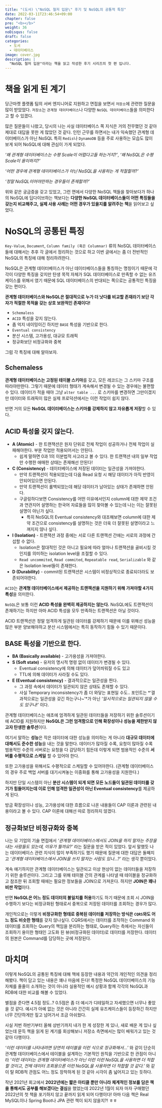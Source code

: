 ```yaml
---
title: "(도서) \"NoSQL 철저 입문\" 후기 및 NoSQL의 공통적 특징"
date: 2022-03-11T23:46:54+09:00
chapter: false
pre: "<b></b>"
weight: 36
noDisqus: false
draft: false
categories:
  - 도서
  - 데이터베이스
image: cover.jpg
description: |
  "NoSQL 철저 입문"이라는 책을 읽고 작성한 후기 시리즈의 첫 편 입니다. 
---
```


# 책을 읽게 된 계기

당근마켓 플랫폼 팀의 서버 엔지니어로 지원하고 면접을 보면서 `저장소`에 관련한 질문을 많이 받았었다. `저장소`는 `관계형 데이터베이스`나 다양한 `NoSQL 데이터베이스`들을 의미한다고 할 수 있겠다.

많은 질문들이 나왔고, 당시의 나는 사실 데이터베이스 쪽 지식은 거의 전무했던 것 같아 제대로 대답을 못한 게 많았던 것 같다. 인턴 근무를 하면서는 내가 익숙했던 관계형 데이터베이스가 아닌 NoSQL 특히 `Redis`나 `DynamoDB` 등을 주로 사용하는 모습도 많이 보게 되어 NoSQL에 대해 관심이 가게 되었다.

*‘왜 관계형 데이터베이스는 수평 Scale이 어렵다고들 하는거지?’*, *‘왜 NoSQL은 수평 Scale이 용이하지?’*

*‘어떤 경우에 관계형 데이터베이스가 아닌 NoSQL을 사용하는 게 적절할까?’*

*‘정말 NoSQL이어야만하는 경우들이 존재할까?’*

위와 같은 궁금증을 갖고 있었고, 그런 면에서 다양한 NoSQL 책들을 찾아보다가 하나의 NoSQL에 딥다이브하는 책보다는 **다양한 NoSQL 데이터베이스들이 어떤 특징들을 갖는지 비교해주고, 실제 사용 사례는 어떤 경우가 있을지를 알려주는 책**을 읽어보고 싶었다.

# NoSQL의 공통된 특징

`Key-Value`, `Document`, `Column family (혹은 Columnar)` 류의 NoSQL 데이터베이스들에 대해서는 추후 각 글에서 정리하는 것으로 하고 이번 글에서는 좀 더 전반적인 NoSQL의 특징에 대해 정리하려한다.

NoSQL은 관계형 데이터베이스가 아닌 데이터베이스들을 통칭하는 명칭이기 때문에 각각이 다양한 특징을 갖지만 탄생 목적 자체가 SQL 데이터베이스로 만족할 수 없는 유즈케이스를 위해서 였기 때문에 SQL 데이터베이스의 반대되는 쪽으로는 공통적인 특징을 갖는 편이다.

**관계형 데이터베이스와 NoSQL은 절대적으로 누가 더 낫다를 비교할 존재라기 보단 각자가 적절한 목적을 갖는 상호 보완적인 존재이다!**

- `Schemaless`
- `ACID` 특성을 갖지 않는다.
- 좀 억지 네이밍이긴 하지만 `BASE` 특성을 기반으로 한다.
- `Eventual consistency`
- 분산 시스템, 고가용성, 대규모 트래픽
- 정규화보단 비정규화와 중복

그럼 각 특징에 대해 알아보자.

## Schemaless

**관계형 데이터베이스는 고정된 테이블 스키마**를 갖고, 모든 레코드는 그 스키마 구조를 따라야만한다. 그렇기 때문에 데이터 형태가 계속해서 변경될 수 있는 경우에는 불편할 수 있다. 데이터가 적을 때야 그냥 `alter table ...` 로 스키마를 변경하면 그만이겠지만 데이터와 트래픽이 많은 실제 프로덕션에서는 이런 작업이 쉽지 않다.

반면 거의 모든 **NoSQL 데이터베이스는 스키마를 강제하지 않고 자유롭게 저장**할 수 있다.

## ACID 특성을 갖지 않는다.

- **A (Atomic)** - 한 트랜잭션은 원자 단위로 전체 작업이 성공하거나 전체 작업이 실패해야한다. 부분 작업만 적용되어서는 안된다.
  - 쉽게 말하면 0과 1의 이분법적 사고라고 볼 수 있다. 한 트랜잭션 내의 일부 작업만 수행한 애매한 상태는 존재해선 안된다!
- **C (Consistency)** - 데이터베이스에 저장된 데이터는 일관성을 가져야한다.
  - 만약 트랜잭션이 적용되었는데 다음 Read 요청 시 해당 데이터가 아직 반영이 안되어있으면 안된다.
  - 만약 트랜잭션이 롤백되었는데 해당 데이터가 남아있는 상태가 존재하면 안된다.
  - 구글링하다보면 Consistency를 어떤 이유에서인지 column에 대한 제약 조건과 연관지어 설명하는 한국어 자료들을 많이 찾아볼 수 있는데 나는 이는 잘못된 설명이 아닌가 싶다.
    - 특히 NoSQL의 Eventual consistency와 대조해보면 column에 대한 제약 조건으로 consistency를 설명하는 것은 더욱 더 잘못된 설명이라고 느껴지지 않나 싶다.
- **I (Isolation)** - 트랜잭션 과정 중에는 서로 다른 트랜잭션 간에는 서로의 과정에 간섭할 수 없다.
  - Isolation은 절대적인 것은 아니고 필요에 따라 얼마나 트랜잭션을 골비시킬 것인지를 의미하는 isolation level을 조절할 수 있다.
  - `Read uncommited`, `Read commited`, `Repeatable read`, `Serializable` 와 같은 Isolation level들이 존재한다.
- **D (Durability)** - commit된 트랜잭션은 시스템이 비정상적으로 종료되더라도 보존되어야한다.

`ACID`는 **관계형 데이터베이스에서 제공하는 트랜잭션을 지원하기 위해 가져야할 4가지 특성**을 의미한다.

`NoSQL`은 보통 이런 **ACID 특성을 완벽히 제공하지는 않는다.** NoSQL에도 트랜잭션이 존재하기는 하지만 아마 ACID 특성을 모두 만족하는 트랜잭션은 아닐 것이다.

ACID 트랜잭션은 정말 엄격하게 일관된 데이터를 강제하기 때문에 이를 위해선 성능을 많은 부분 양보해야하고 분산 시스템에서는 특히 동작하기 힘들 수 있기 때문이다.

## BASE 특성을 기반으로 한다.

- **BA (Basically available)** - 고가용성을 가져야한다.
- **S (Soft state)** - 유저의 명시적 명령 없이 데이터가 변경될 수 있다.
  - Eventual consistency에 의해 데이터가 덮어씌워질 수도 있고
  - TTL에 의해 데이터가 사라질 수도 있다.
- **E (Eventual consistency)** - 결과적으로는 일관성을 띈다.
  - 그 과정 속에서 데이터가 일관되지 않은 상태도 존재할 수 있다.
  - 사실 Temporary inconsistency가 좀 더 와닿는 표현일 수도.. 포인트는 *‘결과적으로는 일관성을 갖긴 하는구나~’*가 아닌 *‘일시적으로는 일관되지 않을 수도 있구나!’* 이다.

관계형 데이터베이스는 애초에 엄격하게 일관된 데이터들을 저장하기 위한 솔루션이기에 ACID를 지원하지만 **NoSQL은 그런 엄격함으로 인해 확장성이나 성능을 제한받지 않고자 탄생한 솔루션**이다.

여기서 말하는 **성능**은 작은 데이터에 대한 성능을 의미하는 게 아니라 **대규모 데이터에 대해서도 준수한 성능**을 내는 것을 말한다. 데이터가 많아질 수록, 요청이 많아질 수록 범용적인 수준의 서버로는 요청을 다 감당하기 힘든데 이렇게 되면 범용적인 수준의 **서버를 수평적으로 스케일** 할 수 있어야 한다.

또한 고가용성을 위해서도 수평적으로 스케일할 수 있어야한다. (관계형 데이터베이스의 경우 주로 백업 서버를 대기시켜놓는 이중화를 통해 고가용성을 지원한다.)

하지만 단일 시스템이 아닌 **분산 시스템이 되게 되면 모든 노드들이 일관된 데이터를 갖기가 힘들어지는데 이로 인해 엄격한 일관성이 아닌 Eventual consistency**를 제공하게 된다.

방금 확장성이나 성능, 고가용성에 대한 흐름으로 나온 내용들이 CAP 이론과 관련된 내용이라고 볼 수 있다. CAP 이론에 대해선 따로 정리하지 않겠다.

## 정규화보단 비정규화와 중복

나는 모 기업의 기술 면접에서 *‘관계형 데이터베이스에서도 JOIN을 하지 말자는 주장을 내는 사람들도 있는데, 이유가 뭘까요?’* 라는 질문을 받은 적이 있었다. 앞서 말했듯 나는 데이터베이스 관련 지식이 많이 부족하기도 했기 때문에 질문에 대한 대답은 둘째치고 *‘관계형 데이터베이스에서 JOIN을 쓰지 말자는 사람도 있나...?’* 라는 생각 뿐이었다.

계속 얘기하지만 관계형 데이터베이스는 일관되고 이상 현상이 없는 데이터들을 저장하기 위한 솔루션이다. 그리고 그를 위해 테이블 간의 관계를 나타낼 때 테이블을 정규화하고 참조한 뒤 조회할 때에는 필요한 정보들을 JOIN으로 가져온다. 하지만 **JOIN은 꽤나 비싼 작업**이다.

반면 **NoSQL은 어느 정도 데이터의 불일치를 허용**하기도 하기 때문에 조회 시 JOIN을 수행하기 보다는 비정규화된 형태로서 중복으로 저장된 데이터를 조회하는 경우가 많다.

개인적으로는 이렇게 **비정규화한 형태로 중복된 데이터를 저장하는 방식은 `CQRS`와도 어느 정도 비슷한 형태**를 갖지 않나싶다. CQRS에서는 데이터를 조작하는 Command 와 데이터를 조회하는 Query의 책임을 분리하는 형태로, Query하는 측에서는 자신들이 조회하기 용이한 형태인 고도화 된 뷰(비정규화된 데이터)로 데이터를 저장한다. 데이터의 원본은 Command를 담당하는 곳에 저장된다.

# 마치며

이렇게 NoSQL의 공통된 특징에 대해 책에 등장한 내용과 약간의 개인적인 의견을 정리해봤다. 책이 담고 있는 내용은 꽤나 마음에 든다! 특정한 NoSQL 데이터베이스의 기능 자체를 줄줄이 소개하는 것이 아니라 실용적인 예시 상황과 함께 각각의 NoSQL과 RDB에 대한 비교를 해볼 수 있었다.

별점을 준다면 4.5점 정도..? 0.5점은 좀 더 예시가 디테일하고 자세했으면 너무나 좋았을 것 같다. 예시가 아예 없는 것은 아니라 간간히 실제 유즈케이스들이 등장하긴 하지만 너무 간단하게만 짚고 넘어가서 조금 아쉬웠다.

사실 저번 하반기부터 올해 상반기까지 내가 한 게 성장한 게 있나, 새로 배운 게 있나 싶었는데 문득 책을 읽게 된 계기를 회상해보니 저장소 측면에서는 많이 배워가고 있는 것 같아 다행이다.

*‘이런 데이터를 나타내려면 당연히 테이블을 이런 식으로 정규화해서...’* 와 같이 단순히 관계형 데이터베이스에서 테이블을 설계하는 기본적인 원칙을 기반으로 한 관점이 아니라 *‘이런 데이터는 관계형 데이터베이스가 아닌 이런 이런 NoSQL을 사용하면 더 적합할 것이고, 전체 데이터 조회용으론 이런 NoSQL을 사용하면 더 적합할 것 같다.’* 와 같이 탈 RDB적 관점도 어느 정도 장착하게 된 것 같아 시각이 좀 넓어지고 있는 듯하다.

작년 2021년 회고에서 **2022년에는 짧은 아티클 뿐만 아니라 체계적인 정보를 담은 책을 통해서도 공부를 해보겠다는 결심**을 했었는데 2022년 1월이 되자 마자 구매했던 2022년의 첫 책을 포기하지 않고 끝까지 읽게 되어 다행이다! 아마 다음 책은 Real MySQL이나 Spring Boot나 JPA 관련 책이 되지 않을지?! ㅎㅎ